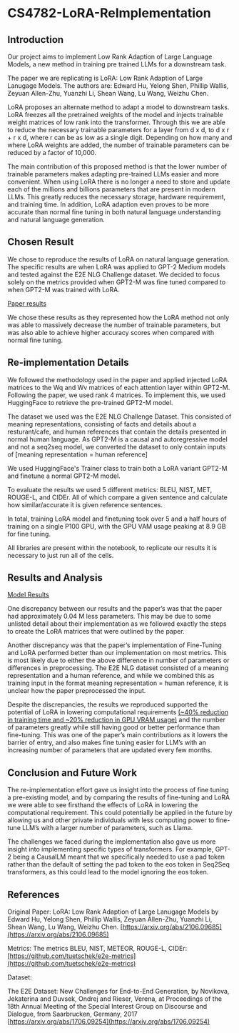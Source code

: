 # CS4782-LoRA-ReImplementation

## Introduction

Our project aims to implement Low Rank Adaption of Large Language Models, a new method in training pre trained LLMs for a downstream task. 

The paper we are replicating is LoRA: Low Rank Adaption of Large Lanugage Models. The authors are: Edward Hu, Yelong Shen, Phillip Wallis, Zeyuan Allen-Zhu, Yuanzhi Li, Shean Wang, Lu Wang, Weizhu Chen.

LoRA proposes an alternate method to adapt a model to downstream tasks. LoRA freezes all the pretrained weights of the model and injects trainable weight matrices of low rank into the transformer. Through this we are able to reduce the necessary trainable parameters for a layer from d x d, to d x r + r x d, where r can be as low as a single digit. Depending on how many and where LoRA weights are added, the number of trainable parameters can be reduced by a factor of 10,000.

The main contribution of this proposed method is that the lower number of trainable parameters makes adapting pre-trained LLMs easier and more convenient. When using LoRA there is no longer a need to store and update each of the millions and billions parameters that are present in modern LLMs. This greatly reduces the necessary storage, hardware requirement, and training time. In addition, LoRA adaption even proves to be more accurate than normal fine tuning in both natural language understanding and natural language generation.

## Chosen Result

We chose to reproduce the results of LoRA on natural language generation. The specific results are when LoRA was applied to GPT-2 Medium models and tested against the E2E NLG Challenge dataset. We decided to focus solely on the metrics provided when GPT2-M was fine tuned compared to when GPT2-M was trained with LoRA.

[Paper results](results/paper_results.PNG)

We chose these results as they represented how the LoRA method not only was able to massively decrease the number of trainable parameters, but was also able to achieve higher accuracy scores when compared with normal fine tuning.

## Re-implementation Details

We followed the methodology used in the paper and applied injected LoRA matrices to the Wq and Wv matrices of each attention layer within GPT2-M. Following the paper, we used rank 4 matrices. To implement this, we used HuggingFace to retrieve the pre-trained GPT2-M model. 

The dataset we used was the E2E NLG Challenge Dataset. This consisted of meaning representations, consisting of facts and details about a resturant/cafe, and human references that contain the details presented in normal human language. As GPT2-M is a causal and autoregressive model and not a seq2seq model, we converted the dataset to only contain inputs of [meaning representation = human reference] 

We used HuggingFace's Trainer class to train both a LoRA variant GPT2-M and finetune a normal GPT2-M model. 

To evaluate the results we used 5 different metrics: BLEU, NIST, MET, ROUGE-L, and CIDEr. All of which compare a given sentence and calculate how similar/accurate it is given reference sentences.

In total, training LoRA model and finetuning took over 5 and a half hours of training on a single P100 GPU, with the GPU VAM usage peaking at 8.9 GB for fine tuning.

All libraries are present within the notebook, to replicate our results it is necessary to just run all of the cells.

## Results and Analysis

[Model Results](/results/model_results.PNG)

One discrepancy between our results and the paper’s was that the paper had approximately 0.04 M less parameters. This may be due to some unlisted detail about their implementation as we followed exactly the steps to create the LoRA matrices that were outlined by the paper.

Another discrepancy was that the paper’s implementation of Fine-Tuning and LoRA performed better than our implementation on most metrics. This is most likely due to either the above difference in number of parameters or differences in preprocessing. The E2E NLG dataset consisted of a meaning representation and a human reference, and while we combined this as training input in the format meaning representation = human reference, it is unclear how the paper preprocessed the input.

Despite the discrepancies, the results we reproduced supported the potential of LoRA in lowering computational requirements [(~40% reduction in training time and ~20% reduction in GPU VRAM usage)](results/model_runtime.PNG) and the number of parameters greatly while still having good or better performance than fine-tuning. This was one of the paper’s main contributions as it lowers the barrier of entry, and also makes fine tuning easier for LLM’s with an increasing number of parameters that are updated every few months.

## Conclusion and Future Work

The re-implementation effort gave us insight into the process of fine tuning a pre-existing model, and by comparing the results of fine-tuning and LoRA we were able to see firsthand the effects of LoRA in lowering the computational requirement. This could potentially be applied in the future by allowing us and other private individuals with less computing power to fine-tune LLM’s with a larger number of parameters, such as Llama.

The challenges we faced during the implementation also gave us more insight into implementing specific types of transformers. For example, GPT-2 being a CausalLM meant that we specifically needed to use a pad token rather than the default of setting the pad token to the eos token in Seq2Seq transformers, as this could lead to the model ignoring the eos token.

## References

Original Paper: LoRA: Low Rank Adaption of Large Lanugage Models by Edward Hu, Yelong Shen, Phillip Wallis, Zeyuan Allen-Zhu, Yuanzhi Li, Shean Wang, Lu Wang, Weizhu Chen. [https://arxiv.org/abs/2106.09685](https://arxiv.org/abs/2106.09685)

Metrics: The metrics BLEU, NIST, METEOR, ROUGE-L, CIDEr: [https://github.com/tuetschek/e2e-metrics](https://github.com/tuetschek/e2e-metrics)

Dataset: 

  The E2E Dataset: New Challenges for End-to-End Generation, by Novikova, Jekaterina and Duvsek, Ondrej and Rieser, Verena, at Proceedings of the 18th Annual Meeting of   the Special Interest Group on Discourse and Dialogue, from Saarbrucken, Germany, 2017
  [https://arxiv.org/abs/1706.09254](https://arxiv.org/abs/1706.09254)





